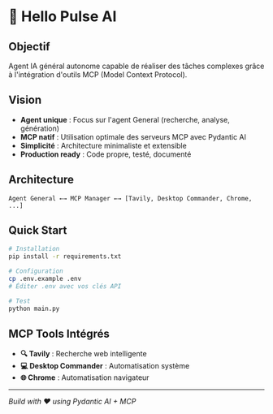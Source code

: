 # 🎯 Hello Pulse AI

## Objectif
Agent IA général autonome capable de réaliser des tâches complexes grâce à l'intégration d'outils MCP (Model Context Protocol).

## Vision
- **Agent unique** : Focus sur l'agent General (recherche, analyse, génération)
- **MCP natif** : Utilisation optimale des serveurs MCP avec Pydantic AI
- **Simplicité** : Architecture minimaliste et extensible
- **Production ready** : Code propre, testé, documenté

## Architecture
```
Agent General ←→ MCP Manager ←→ [Tavily, Desktop Commander, Chrome, ...]
```

## Quick Start
```bash
# Installation
pip install -r requirements.txt

# Configuration
cp .env.example .env
# Éditer .env avec vos clés API

# Test
python main.py
```

## MCP Tools Intégrés
- **🔍 Tavily** : Recherche web intelligente  
- **💻 Desktop Commander** : Automatisation système
- **🌐 Chrome** : Automatisation navigateur

---
*Build with ❤️ using Pydantic AI + MCP*
